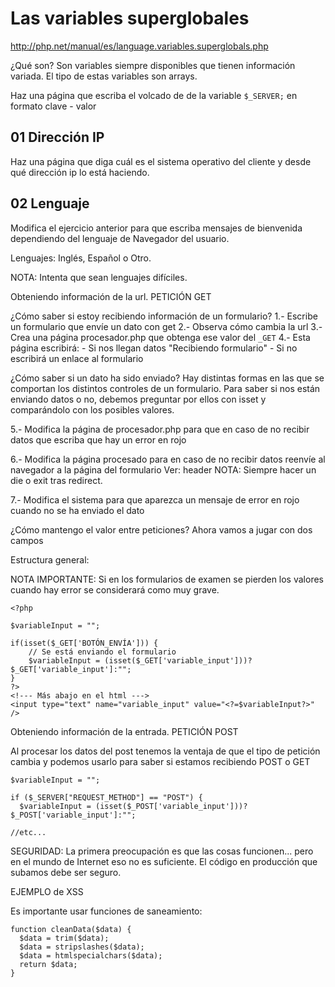 # Las variables superglobales

http://php.net/manual/es/language.variables.superglobals.php

¿Qué son?
Son variables siempre disponibles que tienen información variada.
El tipo de estas variables son arrays.

Haz una página que escriba el volcado de de la variable ```$_SERVER;``` en formato
clave - valor <br />

## 01 Dirección IP

Haz una página que diga cuál es el sistema operativo del cliente y desde qué
dirección ip lo está haciendo.

## 02 Lenguaje

Modifica el ejercicio anterior para que escriba mensajes de bienvenida dependiendo del lenguaje de Navegador del usuario.

Lenguajes: Inglés, Español o Otro.

NOTA: Intenta que sean lenguajes difíciles.




Obteniendo información de la url. PETICIÓN GET

¿Cómo saber si estoy recibiendo información de un formulario?
1.- Escribe un formulario que envíe un dato con get
2.- Observa cómo cambia la url
3.- Crea una página procesador.php que obtenga ese valor del ```_GET```
4.- Esta página escribirá:
    \- Si nos llegan datos "Recibiendo formulario"
    \- Si no escribirá un enlace al formulario


¿Cómo saber si un dato ha sido enviado?
Hay distintas formas en las que se comportan los distintos controles
de un formulario. Para saber si nos están enviando datos o no, debemos
preguntar por ellos con isset y comparándolo con los posibles valores.

5.- Modifica la página de procesador.php para que en caso de no recibir
datos que escriba que hay un error en rojo

6.- Modifica la página procesado para en caso de no recibir datos
reenvíe al navegador a la página del formulario
Ver: header
NOTA: Siempre hacer un die o exit tras redirect.

7.- Modifica el sistema para que aparezca un mensaje de error en rojo
cuando no se ha enviado el dato


¿Cómo mantengo el valor entre peticiones?
Ahora vamos a jugar con dos campos

Estructura general:

NOTA IMPORTANTE: Si en los formularios de examen se pierden los valores cuando
hay error se considerará como muy grave.
```
<?php

$variableInput = "";

if(isset($_GET['BOTÓN_ENVÍA'])) {
    // Se está enviando el formulario
    $variableInput = (isset($_GET['variable_input']))?$_GET['variable_input']:"";
}
?>
<!--- Más abajo en el html --->
<input type="text" name="variable_input" value="<?=$variableInput?>" />
```


Obteniendo información de la entrada. PETICIÓN POST

Al procesar los datos del post tenemos la ventaja de que el tipo de
petición cambia y podemos usarlo para saber si estamos recibiendo
POST o GET
```
$variableInput = "";

if ($_SERVER["REQUEST_METHOD"] == "POST") {
  $variableInput = (isset($_POST['variable_input']))?$_POST['variable_input']:"";

//etc...
```

SEGURIDAD:
La primera preocupación es que las cosas funcionen... pero en el mundo
de Internet eso no es suficiente. El código en producción que subamos debe ser
seguro.

EJEMPLO de XSS


Es importante usar funciones de saneamiento:
```
function cleanData($data) {
  $data = trim($data);
  $data = stripslashes($data);
  $data = htmlspecialchars($data);
  return $data;
}
```
